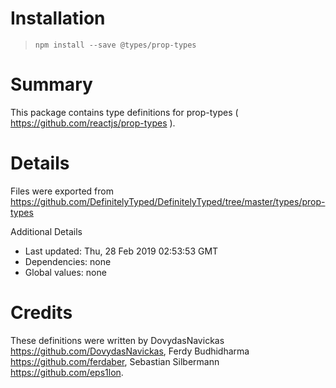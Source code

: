 # Installation
> `npm install --save @types/prop-types`

# Summary
This package contains type definitions for prop-types ( https://github.com/reactjs/prop-types ).

# Details
Files were exported from https://github.com/DefinitelyTyped/DefinitelyTyped/tree/master/types/prop-types

Additional Details
 * Last updated: Thu, 28 Feb 2019 02:53:53 GMT
 * Dependencies: none
 * Global values: none

# Credits
These definitions were written by DovydasNavickas <https://github.com/DovydasNavickas>, Ferdy Budhidharma <https://github.com/ferdaber>, Sebastian Silbermann <https://github.com/eps1lon>.
